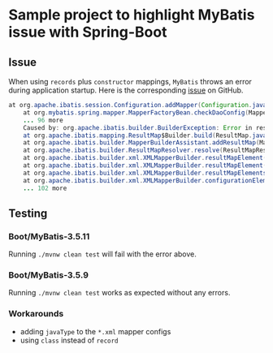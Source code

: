 # Sample project to highlight MyBatis issue with Spring-Boot

## Issue

When using `records` plus `constructor` mappings, `MyBatis` throws an error during application startup. Here is the corresponding [issue](https://github.com/mybatis/mybatis-3/issues/2803) on GitHub.

```java
at org.apache.ibatis.session.Configuration.addMapper(Configuration.java:872)
	at org.mybatis.spring.mapper.MapperFactoryBean.checkDaoConfig(MapperFactoryBean.java:80)
	... 96 more
	Caused by: org.apache.ibatis.builder.BuilderException: Error in result map 'com.example.demo.FooRepository.foo_map'. Failed to find a constructor in 'com.example.demo.Foo' by arg names [id, name]. There might be more info in debug log.
	at org.apache.ibatis.mapping.ResultMap$Builder.build(ResultMap.java:130)
	at org.apache.ibatis.builder.MapperBuilderAssistant.addResultMap(MapperBuilderAssistant.java:208)
	at org.apache.ibatis.builder.ResultMapResolver.resolve(ResultMapResolver.java:47)
	at org.apache.ibatis.builder.xml.XMLMapperBuilder.resultMapElement(XMLMapperBuilder.java:289)
	at org.apache.ibatis.builder.xml.XMLMapperBuilder.resultMapElement(XMLMapperBuilder.java:254)
	at org.apache.ibatis.builder.xml.XMLMapperBuilder.resultMapElements(XMLMapperBuilder.java:246)
	at org.apache.ibatis.builder.xml.XMLMapperBuilder.configurationElement(XMLMapperBuilder.java:119)
	... 102 more
```

## Testing

### Boot/MyBatis-3.5.11

Running `./mvnw clean test` will fail with the error above.

### Boot/MyBatis-3.5.9

Running `./mvnw clean test` works as expected without any errors.

### Workarounds
* adding `javaType` to the `*.xml` mapper configs
* using `class` instead of `record`
